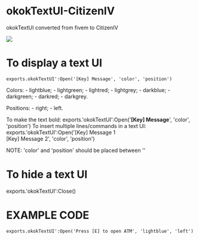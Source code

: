 # okokTextUI-CitizenIV

okokTextUI converted from fivem to CitizenIV

![](https://forum.cfx.re/uploads/default/original/4X/8/2/d/82d5338601c5e65b9b8eb59dadf1ae295a7f3d46.gif)

# To display a text UI

`exports.okokTextUI':Open('[Key] Message', 'color', 'position')`

Colors:
	- lightblue;
	- lightgreen;
	- lightred;
	- lightgrey;
	- darkblue;
	- darkgreen;
	- darkred;
	- darkgrey.

Positions:
	- right;
	- left.

To make the text bold: exports.'okokTextUI':Open('<b>[Key] Message</b>', 'color', 'position')
To insert multiple lines/commands in a text UI: exports.'okokTextUI':Open('[Key] Message 1<br>[Key] Message 2', 'color', 'position')

NOTE: 'color' and 'position' should be placed between ''

# To hide a text UI

exports.'okokTextUI':Close()

# EXAMPLE CODE

`exports.okokTextUI':Open('Press [E] to open ATM', 'lightblue', 'left')`
